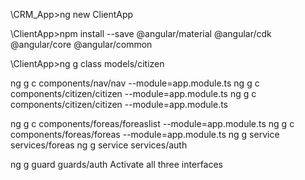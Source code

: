 

\CRM_App>ng new ClientApp

\ClientApp>npm install --save @angular/material @angular/cdk @angular/core @angular/common

\ClientApp>ng g class models/citizen

ng g c components/nav/nav --module=app.module.ts
ng g c components/citizen/citizen --module=app.module.ts
ng g c components/citizen/citizen --module=app.module.ts

ng g c components/foreas/foreaslist --module=app.module.ts
ng g c components/foreas/foreas --module=app.module.ts
ng g service services/foreas 
ng g service services/auth 

ng g guard guards/auth
Activate all three interfaces
